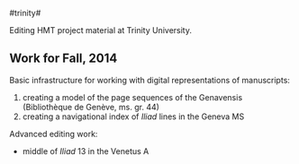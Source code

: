 #trinity#


Editing HMT project material at Trinity University.


## Work for Fall, 2014 ##


Basic infrastructure for working with digital representations of manuscripts:

1. creating a model of the page sequences of the Genavensis (Bibliothèque de Genève, ms. gr. 44)
2. creating a navigational index of *Iliad* lines in the Geneva MS


Advanced editing work:


- middle of *Iliad* 13 in the Venetus A

